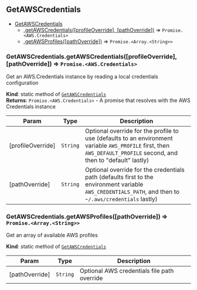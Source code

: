 <a name="module_GetAWSCredentials"></a>

## GetAWSCredentials

* [GetAWSCredentials](#module_GetAWSCredentials)
    * [.getAWSCredentials([profileOverride], [pathOverride])](#module_GetAWSCredentials.getAWSCredentials) ⇒ <code>Promise.&lt;AWS.Credentials&gt;</code>
    * [.getAWSProfiles([pathOverride])](#module_GetAWSCredentials.getAWSProfiles) ⇒ <code>Promise.&lt;Array.&lt;String&gt;&gt;</code>

<a name="module_GetAWSCredentials.getAWSCredentials"></a>

### GetAWSCredentials.getAWSCredentials([profileOverride], [pathOverride]) ⇒ <code>Promise.&lt;AWS.Credentials&gt;</code>
Get an AWS.Credentials instance by reading a local credentials configuration

**Kind**: static method of [<code>GetAWSCredentials</code>](#module_GetAWSCredentials)  
**Returns**: <code>Promise.&lt;AWS.Credentials&gt;</code> - A promise that resolves with the AWS
 Credentials instance  

| Param | Type | Description |
| --- | --- | --- |
| [profileOverride] | <code>String</code> | Optional override for the profile to use  (defaults to an environment variable `AWS_PROFILE` first, then  `AWS_DEFAULT_PROFILE` second, and then to "default" lastly) |
| [pathOverride] | <code>String</code> | Optional override for the credentials path  (defaults first to the environment variable `AWS_CREDENTIALS_PATH`, and  then to `~/.aws/credentials` lastly) |

<a name="module_GetAWSCredentials.getAWSProfiles"></a>

### GetAWSCredentials.getAWSProfiles([pathOverride]) ⇒ <code>Promise.&lt;Array.&lt;String&gt;&gt;</code>
Get an array of available AWS profiles

**Kind**: static method of [<code>GetAWSCredentials</code>](#module_GetAWSCredentials)  

| Param | Type | Description |
| --- | --- | --- |
| [pathOverride] | <code>String</code> | Optional AWS credentials file path override |

